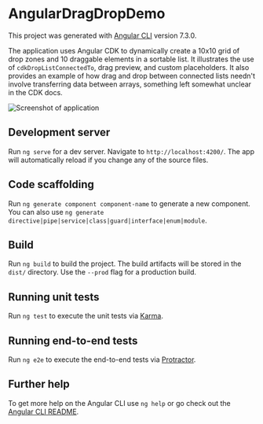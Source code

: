 # AngularDragDropDemo

This project was generated with [Angular CLI](https://github.com/angular/angular-cli) version 7.3.0.

The application uses Angular CDK to dynamically create a 10x10 grid of drop zones and 10 draggable elements in a sortable list. It illustrates the use of ```cdkDropListConnectedTo```, drag preview, and custom placeholders. It also provides an example of how drag and drop between connected lists needn't involve transferring data between arrays, something left somewhat unclear in the CDK docs.

![Screenshot of application](https://i.imgur.com/SZF8Udq.jpg)

## Development server

Run `ng serve` for a dev server. Navigate to `http://localhost:4200/`. The app will automatically reload if you change any of the source files.

## Code scaffolding

Run `ng generate component component-name` to generate a new component. You can also use `ng generate directive|pipe|service|class|guard|interface|enum|module`.

## Build

Run `ng build` to build the project. The build artifacts will be stored in the `dist/` directory. Use the `--prod` flag for a production build.

## Running unit tests

Run `ng test` to execute the unit tests via [Karma](https://karma-runner.github.io).

## Running end-to-end tests

Run `ng e2e` to execute the end-to-end tests via [Protractor](http://www.protractortest.org/).

## Further help

To get more help on the Angular CLI use `ng help` or go check out the [Angular CLI README](https://github.com/angular/angular-cli/blob/master/README.md).

